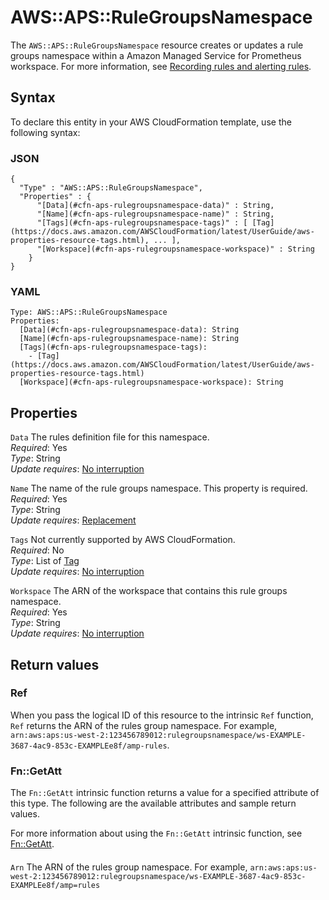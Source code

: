 # AWS::APS::RuleGroupsNamespace<a name="aws-resource-aps-rulegroupsnamespace"></a>

The `AWS::APS::RuleGroupsNamespace` resource creates or updates a rule groups namespace within a Amazon Managed Service for Prometheus workspace\. For more information, see [ Recording rules and alerting rules](https://docs.aws.amazon.com/prometheus/latest/userguide/AMP-Ruler.html)\.

## Syntax<a name="aws-resource-aps-rulegroupsnamespace-syntax"></a>

To declare this entity in your AWS CloudFormation template, use the following syntax:

### JSON<a name="aws-resource-aps-rulegroupsnamespace-syntax.json"></a>

```
{
  "Type" : "AWS::APS::RuleGroupsNamespace",
  "Properties" : {
      "[Data](#cfn-aps-rulegroupsnamespace-data)" : String,
      "[Name](#cfn-aps-rulegroupsnamespace-name)" : String,
      "[Tags](#cfn-aps-rulegroupsnamespace-tags)" : [ [Tag](https://docs.aws.amazon.com/AWSCloudFormation/latest/UserGuide/aws-properties-resource-tags.html), ... ],
      "[Workspace](#cfn-aps-rulegroupsnamespace-workspace)" : String
    }
}
```

### YAML<a name="aws-resource-aps-rulegroupsnamespace-syntax.yaml"></a>

```
Type: AWS::APS::RuleGroupsNamespace
Properties: 
  [Data](#cfn-aps-rulegroupsnamespace-data): String
  [Name](#cfn-aps-rulegroupsnamespace-name): String
  [Tags](#cfn-aps-rulegroupsnamespace-tags): 
    - [Tag](https://docs.aws.amazon.com/AWSCloudFormation/latest/UserGuide/aws-properties-resource-tags.html)
  [Workspace](#cfn-aps-rulegroupsnamespace-workspace): String
```

## Properties<a name="aws-resource-aps-rulegroupsnamespace-properties"></a>

`Data`  <a name="cfn-aps-rulegroupsnamespace-data"></a>
The rules definition file for this namespace\.  
*Required*: Yes  
*Type*: String  
*Update requires*: [No interruption](https://docs.aws.amazon.com/AWSCloudFormation/latest/UserGuide/using-cfn-updating-stacks-update-behaviors.html#update-no-interrupt)

`Name`  <a name="cfn-aps-rulegroupsnamespace-name"></a>
The name of the rule groups namespace\. This property is required\.  
*Required*: Yes  
*Type*: String  
*Update requires*: [Replacement](https://docs.aws.amazon.com/AWSCloudFormation/latest/UserGuide/using-cfn-updating-stacks-update-behaviors.html#update-replacement)

`Tags`  <a name="cfn-aps-rulegroupsnamespace-tags"></a>
Not currently supported by AWS CloudFormation\.  
*Required*: No  
*Type*: List of [Tag](https://docs.aws.amazon.com/AWSCloudFormation/latest/UserGuide/aws-properties-resource-tags.html)  
*Update requires*: [No interruption](https://docs.aws.amazon.com/AWSCloudFormation/latest/UserGuide/using-cfn-updating-stacks-update-behaviors.html#update-no-interrupt)

`Workspace`  <a name="cfn-aps-rulegroupsnamespace-workspace"></a>
The ARN of the workspace that contains this rule groups namespace\.  
*Required*: Yes  
*Type*: String  
*Update requires*: [No interruption](https://docs.aws.amazon.com/AWSCloudFormation/latest/UserGuide/using-cfn-updating-stacks-update-behaviors.html#update-no-interrupt)

## Return values<a name="aws-resource-aps-rulegroupsnamespace-return-values"></a>

### Ref<a name="aws-resource-aps-rulegroupsnamespace-return-values-ref"></a>

When you pass the logical ID of this resource to the intrinsic `Ref` function, `Ref` returns the ARN of the rules group namespace\. For example, `arn:aws:aps:us-west-2:123456789012:rulegroupsnamespace/ws-EXAMPLE-3687-4ac9-853c-EXAMPLEe8f/amp-rules`\. 

### Fn::GetAtt<a name="aws-resource-aps-rulegroupsnamespace-return-values-fn--getatt"></a>

The `Fn::GetAtt` intrinsic function returns a value for a specified attribute of this type\. The following are the available attributes and sample return values\.

For more information about using the `Fn::GetAtt` intrinsic function, see [Fn::GetAtt](https://docs.aws.amazon.com/AWSCloudFormation/latest/UserGuide/intrinsic-function-reference-getatt.html)\.

#### <a name="aws-resource-aps-rulegroupsnamespace-return-values-fn--getatt-fn--getatt"></a>

`Arn`  <a name="Arn-fn::getatt"></a>
The ARN of the rules group namespace\. For example, `arn:aws:aps:us-west-2:123456789012:rulegroupsnamespace/ws-EXAMPLE-3687-4ac9-853c-EXAMPLEe8f/amp=rules`